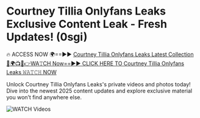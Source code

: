 # Courtney Tillia Onlyfans Leaks Exclusive Content Leak - Fresh Updates! (0sgi)

🔥 ACCESS NOW 🌍==►► <a href="https://tinyurl.com/3fjeunct" rel="nofollow">Courtney Tillia Onlyfans Leaks Latest Collection</a></h3>
[🔴🌍📺📱👉WA𝚃CH Now==►► CLICK HERE TO Courtney Tillia Onlyfans Leaks 𝚆𝙰𝚃𝙲𝙷 NOW](https://tinyurl.com/3fjeunct)

Unlock Courtney Tillia Onlyfans Leaks's private videos and photos today! Dive into the newest 2025 content updates and explore exclusive material you won’t find anywhere else.


<a href="https://tinyurl.com/3fjeunct" rel="nofollow" data-target="animated-image.originalLink"><img src="https://camo.githubusercontent.com/8a4f000d20f83aca3bf7ec5f350d767afa0574a8a352519fd8cfa583a6f93a33/68747470733a2f2f692e696d6775722e636f6d2f644a486b345a712e676966" alt="WATCH Videos" data-canonical-src="https://i.imgur.com/dJHk4Zq.gif" style="max-width: 100%; display: inline-block;" data-target="animated-image.originalImage"></a>
